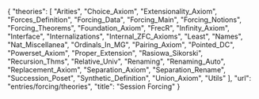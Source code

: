{
    "theories": [
        "Arities",
        "Choice_Axiom",
        "Extensionality_Axiom",
        "Forces_Definition",
        "Forcing_Data",
        "Forcing_Main",
        "Forcing_Notions",
        "Forcing_Theorems",
        "Foundation_Axiom",
        "FrecR",
        "Infinity_Axiom",
        "Interface",
        "Internalizations",
        "Internal_ZFC_Axioms",
        "Least",
        "Names",
        "Nat_Miscellanea",
        "Ordinals_In_MG",
        "Pairing_Axiom",
        "Pointed_DC",
        "Powerset_Axiom",
        "Proper_Extension",
        "Rasiowa_Sikorski",
        "Recursion_Thms",
        "Relative_Univ",
        "Renaming",
        "Renaming_Auto",
        "Replacement_Axiom",
        "Separation_Axiom",
        "Separation_Rename",
        "Succession_Poset",
        "Synthetic_Definition",
        "Union_Axiom",
        "Utils"
    ],
    "url": "entries/forcing/theories",
    "title": "Session Forcing"
}